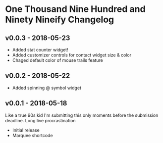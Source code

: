One Thousand Nine Hundred and Ninety Nineify Changelog
======================================================

v0.0.3 - 2018-05-23
-------------------

+ Added stat counter widget!
+ Added customizer controls for contact widget size & color
+ Chaged default color of mouse trails feature


v0.0.2 - 2018-05-22
-------------------

+ Added spinning @ symbol widget


v0.0.1 - 2018-05-18
-------------------

Like a true 90s kid I'm submitting this only moments before the submission deadline. Long live procrastination

+ Initial release
+ Marquee shortcode
